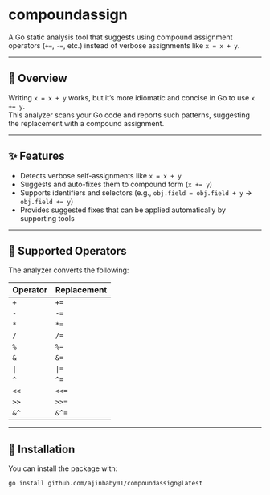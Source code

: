 # compoundassign

A Go static analysis tool that suggests using compound assignment operators (`+=`, `-=`, etc.) instead of verbose assignments like `x = x + y`.

---

## 📌 Overview

Writing `x = x + y` works, but it’s more idiomatic and concise in Go to use `x += y`.  
This analyzer scans your Go code and reports such patterns, suggesting the replacement with a compound assignment.  

---

## ✨ Features

- Detects verbose self-assignments like `x = x + y`
- Suggests and auto-fixes them to compound form (`x += y`)
- Supports identifiers and selectors (e.g., `obj.field = obj.field + y` → `obj.field += y`)
- Provides suggested fixes that can be applied automatically by supporting tools

---

## 🔧 Supported Operators

The analyzer converts the following:

| Operator | Replacement |
|----------|-------------|
| `+`      | `+=`        |
| `-`      | `-=`        |
| `*`      | `*=`        |
| `/`      | `/=`        |
| `%`      | `%=`        |
| `&`      | `&=`        |
| `\|`     | `\|=`       |
| `^`      | `^=`        |
| `<<`     | `<<=`       |
| `>>`     | `>>=`       |
| `&^`     | `&^=`       |

---

## 🚀 Installation

You can install the package with:

```bash
go install github.com/ajinbaby01/compoundassign@latest
